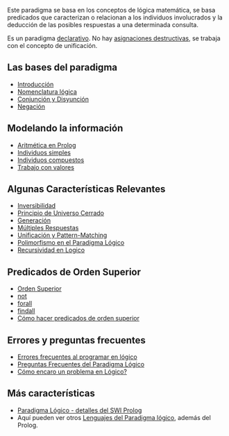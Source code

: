 Este paradigma se basa en los conceptos de lógica matemática, se basa predicados que caracterizan o relacionan a los individuos involucrados y la deducción de las posibles respuestas a una determinada consulta.

Es un paradigma [declarativo](declaratividad.md). No hay [asignaciones destructivas](transparencia-referencial--efecto-de-lado-y-asignacion-destructiva.md), se trabaja con el concepto de unificación.

Las bases del paradigma
-----------------------

-   [Introducción](paradigma-logico---introduccion.md)
-   [Nomenclatura lógica](paradigma-logico---un-poco-de-nomenclatura.md)
-   [Conjunción y Disyunción](paradigma-logico---conjuncion-y-disyuncion.md)
-   [Negación](paradigma-logico---negacion.md)

Modelando la información
------------------------

-   [Aritmética en Prolog](aritmetica-en-prolog.md)
-   [Individuos simples](paradigma-logico---individuos-simples.md)
-   [Individuos compuestos](paradigma-logico---individuos-compuestos.md)
-   [Trabajo con valores](logico---trabajo-con-valores.md)

Algunas Características Relevantes
----------------------------------

-   [Inversibilidad](paradigma-logico---inversibilidad.md)
-   [Principio de Universo Cerrado](paradigma-logico---introduccion-universo-cerrado.md)
-   [Generación](paradigma-logico---generacion.md)
-   [Múltiples Respuestas](paradigma-logico---multiples-respuestas.md)
-   [Unificación y Pattern-Matching](unificacion-y-pattern-matching.md)
-   [Polimorfismo en el Paradigma Lógico](polimorfismo-en-el-paradigma-logico.md)
-   [Recursividad en Logico](recursividad-en-logico.md)

Predicados de Orden Superior
----------------------------

-   [Orden Superior](orden-superior.md)
-   [not](paradigma-logico---negacion.md)
-   [forall](paradigma-logico---el-forall.md)
-   [findall](paradigma-logico---listas--como-obtener-todas-las-respuestas--juntas--.md)
-   [Cómo hacer predicados de orden superior](como-hacer-predicados-de-orden-superior.md)

Errores y preguntas frecuentes
------------------------------

-   [Errores frecuentes al programar en lógico](errores-frecuentes-al-programar-en-logico.md)
-   [Preguntas Frecuentes del Paradigma Lógico](preguntas-frecuentes-del-paradigma-logico.md)
-   [Cómo encaro un problema en Lógico?](paradigma-logico---como-pienso-la-resolucion-de-un-punto.md)

Más características
-------------------

-   [Paradigma Lógico - detalles del SWI Prolog](paradigma-logico---detalles-del-swi-prolog.md)
-   Aquí pueden ver otros [Lenguajes del Paradigma lógico](lenguajes-del-paradigma-logico.md), además del Prolog.

